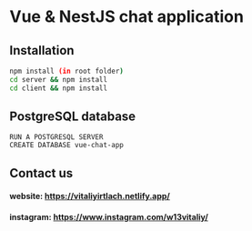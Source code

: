 # Vue & NestJS chat application 
## Installation
```bash
npm install (in root folder)
cd server && npm install 
cd client && npm install 
```

## PostgreSQL database
```
RUN A POSTGRESQL SERVER
CREATE DATABASE vue-chat-app
```
  
## Contact us
#### website: https://vitaliyirtlach.netlify.app/
#### instagram: https://www.instagram.com/w13vitaliy/